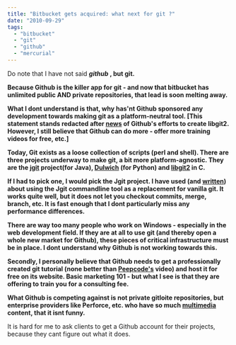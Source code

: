 ```yaml
---
title: "Bitbucket gets acquired: what next for git ?"
date: "2010-09-29"
tags: 
  - "bitbucket"
  - "git"
  - "github"
  - "mercurial"
---
```


Do note that I have not said **_github_ , but git.**

**Because Github is the killer app for git - and now that bitbucket has unlimited public AND private repositories, that lead is soon melting away.**

**What I dont understand is that, why has'nt Github sponsored any development towards making git as a platform-neutral tool. \[This statement stands redacted after [news](https://github.com/blog/752-libgit2-a-git-linkable-library) of Github's efforts to create libgit2. However, I still believe that Github can do more - offer more training videos for free, etc.\]**

**Today, Git exists as a loose collection of scripts (perl and shell). There are three projects underway to make git, a bit more platform-agnostic. They are the [jgit](http://www.eclipse.org/jgit/) project(for Java), [Dulwich](https://launchpad.net/dulwich) (for Python) and [libgit2](http://repo.or.cz/w/libgit2.git) in C.**

**If I had to pick one, I would pick the Jgit project. I have used (and [written](http://sandeep.wordpress.com/2010/09/13/using-git-on-windows-without-any-of-the-cygwinmsysgit-nonsense/)) about using the Jgit commandline tool as a replacement for vanilla git. It works quite well, but it does not let you checkout commits, merge, branch, etc. It is fast enough that I dont particularly miss any performance differences.**

**There are way too many people who work on Windows - especially in the web development field. If they are at all to use git (and thereby open a whole new market for Github), these pieces of critical infrastructure must be in place. I dont understand why Github is not working towards this.**

**Secondly, I personally believe that Github needs to get a professionally created git tutorial (none better than [Peepcode's](http://peepcode.com/products/git) video) and host it for free on its website. Basic marketing 101 - but what I see is that they are offering to train you for a consulting fee.**

**What Github is competing against is not private gitloite repositories, but enterprise providers like Perforce, etc. who have so much [multimedia](http://www.perforce.com/perforce/media_library/index.html) content, that it isnt funny.**

It is hard for me to ask clients to get a Github account for their projects, because they cant figure out what it does.
